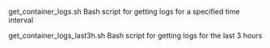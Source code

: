 get_container_logs.sh
Bash script for getting logs for a specified time interval

get_container_logs_last3h.sh
Bash script for getting logs for the last 3 hours
